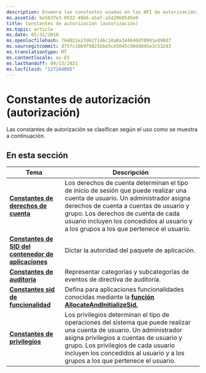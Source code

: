 ```yaml
---
description: Enumera las constantes usadas en las API de autorización.
ms.assetid: be5637e3-0932-49b6-a5af-a542060545e0
title: Constantes de autorización (autorización)
ms.topic: article
ms.date: 05/31/2018
ms.openlocfilehash: 764021e27d627146c10a8a344646df0991ed98d7
ms.sourcegitcommit: d75fc10b9f0825bbe5ce5045c90d4045e3c53243
ms.translationtype: MT
ms.contentlocale: es-ES
ms.lasthandoff: 09/13/2021
ms.locfileid: "127244095"
---
```

# <a name="authorization-constants-authorization"></a>Constantes de autorización (autorización)

Las constantes de autorización se clasifican según el uso como se muestra a continuación.

## <a name="in-this-section"></a>En esta sección



| Tema                                                                         | Descripción                                                                                                                                                                                                                                                          |
|-------------------------------------------------------------------------------|----------------------------------------------------------------------------------------------------------------------------------------------------------------------------------------------------------------------------------------------------------------------|
| [**Constantes de derechos de cuenta**](account-rights-constants.md)<br/>       | Los derechos de cuenta determinan el tipo de inicio de sesión que puede realizar una cuenta de usuario. Un administrador asigna derechos de cuenta a cuentas de usuario y grupo. Los derechos de cuenta de cada usuario incluyen los concedidos al usuario y a los grupos a los que pertenece el usuario.<br/> |
| [**Constantes de SID del contenedor de aplicaciones**](app-container-sid-constants.md)<br/> | Dictar la autoridad del paquete de aplicación.<br/>                                                                                                                                                                                                                |
| [**Constantes de auditoría**](auditing-constants.md)<br/>                   | Representar categorías y subcategorías de eventos de directiva de auditoría.<br/>                                                                                                                                                                                            |
| [**Constantes sid de funcionalidad**](capability-sid-constants.md)<br/>       | Defina para aplicaciones funcionalidades conocidas mediante la [**función AllocateAndInitializeSid.**](/windows/win32/api/securitybaseapi/nf-securitybaseapi-allocateandinitializesid)<br/>                                                                                                                       |
| [**Constantes de privilegios**](privilege-constants.md)<br/>                 | Los privilegios determinan el tipo de operaciones del sistema que puede realizar una cuenta de usuario. Un administrador asigna privilegios a cuentas de usuario y grupo. Los privilegios de cada usuario incluyen los concedidos al usuario y a los grupos a los que pertenece el usuario.<br/> |



 


 

